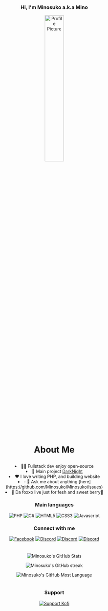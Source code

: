 
### <p align="center" width="100%">Hi, I'm Minosuko a.k.a Mino</p>

<div align="center">
	<img src="https://minosuko.undo.it/assets/images/avatar.svg" alt="Profile Picture" width="35%">
</div>

# <p align="center" width="100%">About Me</p>
<li align="center">👨‍💻 Fullstack dev enjoy open-source</li>
<li align="center">📝 Main project <a href="https://github.com/Minosuko/DarkNight">DarkNight</a></li>
<li align="center">❤️ I love writing PHP, and building website</li>
<li align="center">-   💬 Ask me about anything  [here](https://github.com/Minosuko/Minosuko/issues)</li>
<li align="center">🤍 Da foxxo live just for fesh and sweet berry🍒</li>


### <p align="center" width="100%">Main languages</p>
<p align="center" width="100%">
	<img alt="PHP" src="https://img.shields.io/badge/php-%23777BB4.svg?&style=for-the-badge&logo=php&logoColor=white"/>
	<img alt="C#" src="https://img.shields.io/badge/c%23%20-%23239120.svg?&style=for-the-badge&logo=c-sharp&logoColor=white"/>
	<img alt="HTML5" src="https://img.shields.io/badge/html5-%23E34F26.svg?&style=for-the-badge&logo=html5&logoColor=white"/>
	<img alt="CSS3" src="https://img.shields.io/badge/css3-%231572B6.svg?&style=for-the-badge&logo=css3&logoColor=white"/>
	<img alt="Javascript" src="https://img.shields.io/badge/javascript-%23F7DF1E.svg?&style=for-the-badge&logo=Javascript&logoColor=white"/>
</p>


### <p align="center" width="100%">Connect with me</p>
<p align="center" width="100%">
	<a href="https://fb.com/MinoFoxc" target="_blank"><img alt="Facebook" src="https://img.shields.io/badge/facebook-%230866FF.svg?&style=for-the-badge&logo=Facebook&logoColor=white"/></a>
	<a href="https://discord.com/users/875648914513092618" target="_blank"><img alt="Discord" src="https://img.shields.io/badge/discord-%235865F2.svg?&style=for-the-badge&logo=Discord&logoColor=white"/></a>
	<a href="https://x.com/MinosukoUwU" target="_blank"><img alt="Discord" src="https://img.shields.io/badge/twitter%20(X)-%23000000.svg?&style=for-the-badge&logo=X&logoColor=white"/></a>
	<a href="https://bsky.app/profile/minosuko.lesbian.cat" target="_blank"><img alt="Discord" src="https://img.shields.io/badge/BSky-%230285FF.svg?&style=for-the-badge&logo=Bluesky&logoColor=white"/></a>
</p>


#  

<p align="center" width="100%">
	<img alt="Minosuko's GitHub Stats" src="https://github-readme-stats.vercel.app/api?username=Minosuko&theme=tokyonight&hide_border=true&bg_color=0D111700"/>
</p>
<p align="center" width="100%">
	<img alt="Minosuko's GitHub streak" src="https://github-readme-streak-stats.herokuapp.com?user=Minosuko&theme=tokyonight&hide_border=true&border_radius=15&date_format=j%2Fn%5B%2FY%5D&background=0D111700"/>
</p>
<p align="center" width="100%">
	<img alt="Minosuko's GitHub Most Language" src="https://github-readme-stats.vercel.app/api/top-langs/?username=Minosuko&theme=tokyonight&hide_border=true&bg_color=0D111700"/>
</p>


# 

### <p align="center">Support</p>
<p align="center">
	<a href="https://ko-fi.com/minosuko">
		<img src="https://storage.ko-fi.com/cdn/kofi1.png?v=3" alt="Support Kofi">
	</a>
<p>
